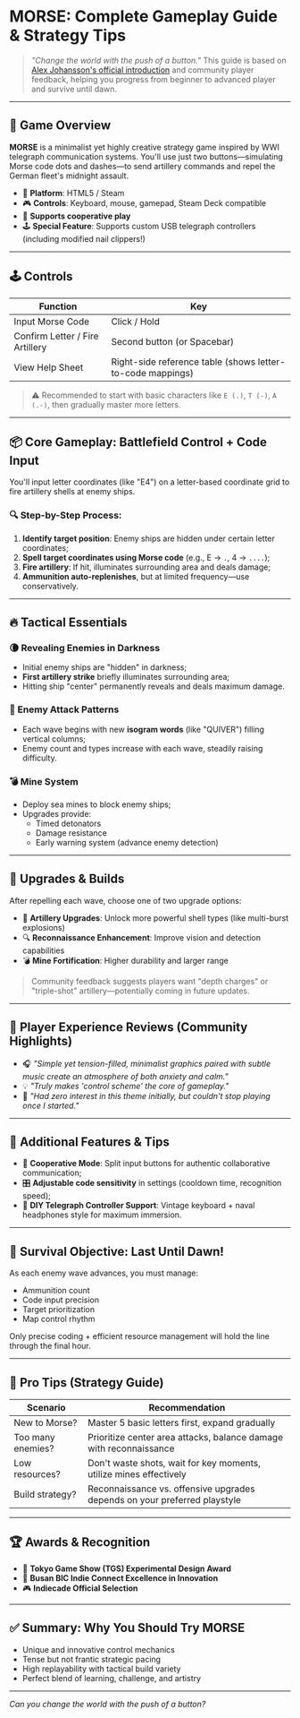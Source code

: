 # MORSE: Complete Gameplay Guide & Strategy Tips

> *"Change the world with the push of a button."*
> This guide is based on [Alex Johansson's official introduction](https://alexvscoding.itch.io/morse) and community player feedback, helping you progress from beginner to advanced player and survive until dawn.

---

## 🧭 Game Overview

**MORSE** is a minimalist yet highly creative strategy game inspired by WWI telegraph communication systems. You'll use just two buttons—simulating Morse code dots and dashes—to send artillery commands and repel the German fleet's midnight assault.

* 🎯 **Platform**: HTML5 / Steam
* 🎮 **Controls**: Keyboard, mouse, gamepad, Steam Deck compatible
* 👥 **Supports cooperative play**
* 🕹️ **Special Feature**: Supports custom USB telegraph controllers (including modified nail clippers!)

---

## 🕹️ Controls

| Function | Key |
| -------- | --- |
| Input Morse Code | Click / Hold |
| Confirm Letter / Fire Artillery | Second button (or Spacebar) |
| View Help Sheet | Right-side reference table (shows letter-to-code mappings) |

> ⚠️ Recommended to start with basic characters like `E (.)`, `T (-)`, `A (.-)`, then gradually master more letters.

---

## 📦 Core Gameplay: Battlefield Control + Code Input

You'll input letter coordinates (like "E4") on a letter-based coordinate grid to fire artillery shells at enemy ships.

### 🔍 Step-by-Step Process:

1. **Identify target position**: Enemy ships are hidden under certain letter coordinates;
2. **Spell target coordinates using Morse code** (e.g., E → `.`, 4 → `....`);
3. **Fire artillery**: If hit, illuminates surrounding area and deals damage;
4. **Ammunition auto-replenishes**, but at limited frequency—use conservatively.

---

## 🔥 Tactical Essentials

### 🌘 Revealing Enemies in Darkness

* Initial enemy ships are "hidden" in darkness;
* **First artillery strike** briefly illuminates surrounding area;
* Hitting ship "center" permanently reveals and deals maximum damage.

### 🚢 Enemy Attack Patterns

* Each wave begins with new **isogram words** (like "QUIVER") filling vertical columns;
* Enemy count and types increase with each wave, steadily raising difficulty.

### 💣 Mine System

* Deploy sea mines to block enemy ships;
* Upgrades provide:
  * Timed detonators
  * Damage resistance
  * Early warning system (advance enemy detection)

---

## 🧰 Upgrades & Builds

After repelling each wave, choose one of two upgrade options:

* 🔺 **Artillery Upgrades**: Unlock more powerful shell types (like multi-burst explosions)
* 🔍 **Reconnaissance Enhancement**: Improve vision and detection capabilities
* 💣 **Mine Fortification**: Higher durability and larger range

> Community feedback suggests players want "depth charges" or "triple-shot" artillery—potentially coming in future updates.

---

## 💬 Player Experience Reviews (Community Highlights)

* 🎧 *"Simple yet tension-filled, minimalist graphics paired with subtle music create an atmosphere of both anxiety and calm."*
* 💡 *"Truly makes 'control scheme' the core of gameplay."*
* 🥰 *"Had zero interest in this theme initially, but couldn't stop playing once I started."*

---

## 🔧 Additional Features & Tips

* 🔄 **Cooperative Mode**: Split input buttons for authentic collaborative communication;
* 🎛️ **Adjustable code sensitivity** in settings (cooldown time, recognition speed);
* 🧠 **DIY Telegraph Controller Support**: Vintage keyboard + naval headphones style for maximum immersion.

---

## 🏁 Survival Objective: Last Until Dawn!

As each enemy wave advances, you must manage:

* Ammunition count
* Code input precision
* Target prioritization
* Map control rhythm

Only precise coding + efficient resource management will hold the line through the final hour.

---

## 🎯 Pro Tips (Strategy Guide)

| Scenario | Recommendation |
| -------- | -------------- |
| New to Morse? | Master 5 basic letters first, expand gradually |
| Too many enemies? | Prioritize center area attacks, balance damage with reconnaissance |
| Low resources? | Don't waste shots, wait for key moments, utilize mines effectively |
| Build strategy? | Reconnaissance vs. offensive upgrades depends on your preferred playstyle |

---

## 🏆 Awards & Recognition

* 🏅 **Tokyo Game Show (TGS) Experimental Design Award**
* 🏅 **Busan BIC Indie Connect Excellence in Innovation**
* 🎮 **Indiecade Official Selection**

---

## ✅ Summary: Why You Should Try MORSE

* Unique and innovative control mechanics
* Tense but not frantic strategic pacing
* High replayability with tactical build variety
* Perfect blend of learning, challenge, and artistry

---

*Can you change the world with the push of a button?* 
